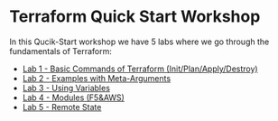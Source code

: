 # Terraform Quick Start Workshop
In this Qucik-Start workshop we have 5 labs where we go through the fundamentals of Terraform:

- <a href="https://github.com/skenderidis/terraform_lab/tree/main/lab-1">Lab 1 - Basic Commands of Terraform (Init/Plan/Apply/Destroy)</a>
- <a href="https://github.com/skenderidis/terraform_lab/tree/main/lab-2">Lab 2 - Examples with Meta-Arguments</a>
- <a href="https://github.com/skenderidis/terraform_lab/tree/main/lab-3">Lab 3 - Using Variables</a>
- <a href="https://github.com/skenderidis/terraform_lab/tree/main/lab-4">Lab 4 - Modules (F5&AWS)</a>
- <a href="https://github.com/skenderidis/terraform_lab/tree/main/lab-5">Lab 5 - Remote State </a>


